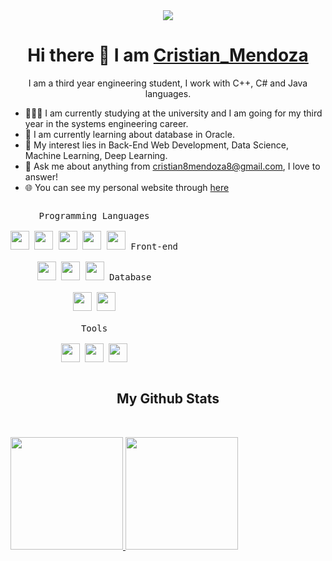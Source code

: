 <div align="center">
<img src="https://i.imgur.com/cEcNHXS.jpg">
<h1 align="center">Hi there 👋 I am <a href="https://proyecto0cd.netlify.app/">Cristian_Mendoza</a></h1>
</div>

<p align="center">
I am a third year engineering student, I work with C++, C# and Java languages.
</p>

- 👨🏽‍💻 I am currently studying at the university and I am going for my third year in the systems engineering career.
- 🌱 I am currently learning about database in Oracle.
- 🤔 My interest lies in Back-End Web Development, Data Science, Machine Learning, Deep Learning.
- 💬 Ask me about anything from [cristian8mendoza8@gmail.com](cristian8mendoza8@gmail.com), I love to answer!
- 🌐 You can see my personal website through [here](https://proyecto0cd.netlify.app/)


 
<p style="display: inline-block;" align="center">
  <kbd>
    <kbd>Programming Languages</kbd>
    <br>
    <br>
    <img width="30px" src="https://cdn.jsdelivr.net/gh/devicons/devicon/icons/python/python-plain.svg" /> 
    <img width="30px" src="https://cdn.jsdelivr.net/gh/devicons/devicon/icons/csharp/csharp-plain.svg" /> 
    <img width="30px" src="https://cdn.jsdelivr.net/gh/devicons/devicon/icons/java/java-plain.svg" /> 
    <img width="30px" src="https://cdn.jsdelivr.net/gh/devicons/devicon/icons/c/c-plain.svg" /> 
   <img width="30px" src="https://cdn.jsdelivr.net/gh/devicons/devicon/icons/cplusplus/cplusplus-original.svg" /> 
  </kbd>

<kbd>
    <kbd>Front-end</kbd>
    <br>
    <br>
    <img width="30px" src="https://cdn.jsdelivr.net/gh/devicons/devicon/icons/angularjs/angularjs-plain.svg" />
    <img width="30px" src="https://cdn.jsdelivr.net/gh/devicons/devicon/icons/javascript/javascript-original.svg" />
    <img width="30px" src="https://cdn.jsdelivr.net/gh/devicons/devicon/icons/jquery/jquery-plain.svg" />
  </kbd>
  <kbd>
    <kbd>Database</kbd>
    <br>
    <br>
    <img width="30px" src="https://cdn.jsdelivr.net/gh/devicons/devicon/icons/mysql/mysql-plain.svg" />
    <img width="30px" src="https://cdn.jsdelivr.net/gh/devicons/devicon/icons/oracle/oracle-original.svg" />  
   
  </kbd>
  <br>
  <br>

  <kbd>
    <kbd>Tools</kbd>
    <br>
    <br>
    <img width="30px" src="https://cdn.jsdelivr.net/gh/devicons/devicon/icons/vscode/vscode-original.svg" />
    <img width="30px" src="https://cdn.jsdelivr.net/gh/devicons/devicon/icons/pycharm/pycharm-original.svg" />
    <img width="30px" src="https://cdn.jsdelivr.net/gh/devicons/devicon/icons/visualstudio/visualstudio-plain.svg" />
  </kbd>
</p>





</p>
<h2 align="center">My Github Stats</h2>
<p align="center">
<br>


<div>
<a href="https://github.com/CristianMendozaH/CristianMendozaH">

<img height="180em" src="https://github-readme-stats.vercel.app/api?username=CristianMendozaH&show_icons=true&hide=contribs,prs&cache_seconds=86400&theme=vision-friendly-dark"/> 

<img height="180em" src="https://github-readme-stats.vercel.app/api/top-langs/?username=CristianMendozaH&layout=compact&theme=vision-friendly-dark"/> 
</div>




